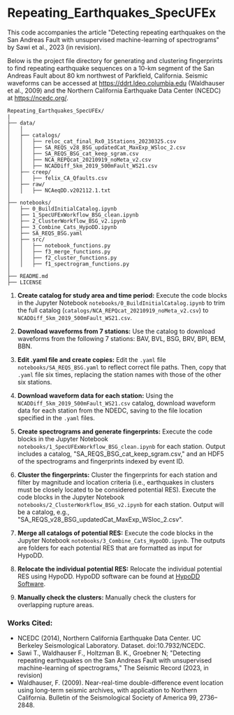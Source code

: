 # Repeating_Earthquakes_SpecUFEx

This code accompanies the article "Detecting repeating earthquakes on the San Andreas Fault with unsupervised machine-learning of spectrograms" by Sawi et al., 2023 (in revision).

Below is the project file directory for generating and clustering fingerprints to find repeating earthquake sequences on a 10-km segment of the San Andreas Fault about 80 km northwest of Parkfield, California. Seismic waveforms can be accessed at https://ddrt.ldeo.columbia.edu (Waldhauser et al., 2009) and the Northern California Earthquake Data Center (NCEDC) at https://ncedc.org/.


```
Repeating_Earthquakes_SpecUFEx/
|
├── data/
│   │
│   ├── catalogs/
│   │   ├── reloc_cat_final_Rx0_1Stations_20230325.csv
│   │   ├── SA_REQS_v28_BSG_updatedCat_MaxExp_WSloc_2.csv
│   │   ├── SA_REQS_BSG_cat_keep_sgram.csv
│   │   ├── NCA_REPQcat_20210919_noMeta_v2.csv
│   │   ├── NCADDiff_5km_2019_500mFault_WS21.csv
│   ├── creep/
│   │   ├── felix_CA_Qfaults.csv
│   ├── raw/
│   │   ├── NCAeqDD.v202112.1.txt
│
├── notebooks/
│   ├── 0_BuildInitialCatalog.ipynb
│   ├── 1_SpecUFExWorkflow_BSG_clean.ipynb
│   ├── 2_ClusterWorkflow_BSG_v2.ipynb
│   ├── 3_Combine_Cats_HypoDD.ipynb
│   ├── SA_REQS_BSG.yaml
│   ├── src/
│   │   ├── notebook_functions.py
│   │   ├── f3_merge_functions.py
│   │   ├── f2_cluster_functions.py
│   │   ├── f1_spectrogram_functions.py
│
├── README.md
├── LICENSE
```


1. **Create catalog for study area and time period:** Execute the code blocks in the Jupyter Notebook `notebooks/0_BuildInitialCatalog.ipynb` to trim the full catalog (`catalogs/NCA_REPQcat_20210919_noMeta_v2.csv`) to `NCADDiff_5km_2019_500mFault_WS21.csv`.

2. **Download waveforms from 7 stations:** Use the catalog to download waveforms from the following 7 stations: BAV, BVL, BSG, BRV, BPI, BEM, BBN.

3. **Edit .yaml file and create copies:** Edit the `.yaml` file `notebooks/SA_REQS_BSG.yaml` to reflect correct file paths. Then, copy that `.yaml` file six times, replacing the station names with those of the other six stations.

4. **Download waveform data for each station:** Using the `NCADDiff_5km_2019_500mFault_WS21.csv` catalog, download waveform data for each station from the NDEDC, saving to the file location specified in the `.yaml` files.

5. **Create spectrograms and generate fingerprints:** Execute the code blocks in the Jupyter Notebook `notebooks/1_SpecUFExWorkflow_BSG_clean.ipynb` for each station. Output includes a catalog, "SA_REQS_BSG_cat_keep_sgram.csv," and an HDF5 of the spectrograms and fingerprints indexed by event ID.

6. **Cluster the fingerprints:** Cluster the fingerprints for each station and filter by magnitude and location criteria (i.e., earthquakes in clusters must be closely located to be considered potential RES). Execute the code blocks in the Jupyter Notebook `notebooks/2_ClusterWorkflow_BSG_v2.ipynb` for each station. Output will be a catalog, e.g., "SA_REQS_v28_BSG_updatedCat_MaxExp_WSloc_2.csv".

7. **Merge all catalogs of potential RES:** Execute the code blocks in the Jupyter Notebook `notebooks/3_Combine_Cats_HypoDD.ipynb`. The outputs are folders for each potential RES that are formatted as input for HypoDD.

8. **Relocate the individual potential RES:** Relocate the individual potential RES using HypoDD. HypoDD software can be found at [HypoDD Software](https://www.ldeo.columbia.edu/~felixw/hypoDD.html).

9. **Manually check the clusters:** Manually check the clusters for overlapping rupture areas.



### Works Cited:
* NCEDC (2014), Northern California Earthquake Data Center. UC Berkeley Seismological Laboratory. Dataset. doi:10.7932/NCEDC.
* Sawi T., Waldhauser F., Holtzman B. K., Groebner N; "Detecting repeating earthquakes on the San Andreas Fault with unsupervised machine-learning of spectrograms," The Seismic Record (2023, in revision)
* Waldhauser, F. (2009). Near-real-time double-difference event location using long-term seismic archives, with application to Northern California. Bulletin of the Seismological Society of America 99, 2736–2848.
